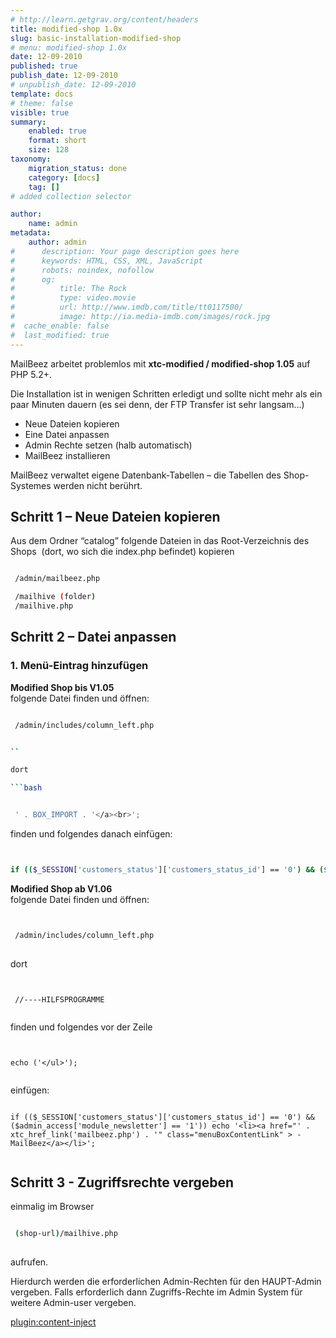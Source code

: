 ```yaml
---
# http://learn.getgrav.org/content/headers
title: modified-shop 1.0x
slug: basic-installation-modified-shop
# menu: modified-shop 1.0x
date: 12-09-2010
published: true
publish_date: 12-09-2010
# unpublish_date: 12-09-2010
template: docs
# theme: false
visible: true
summary:
    enabled: true
    format: short
    size: 128
taxonomy:
    migration_status: done
    category: [docs]
    tag: []
# added collection selector

author:
    name: admin
metadata:
    author: admin
#      description: Your page description goes here
#      keywords: HTML, CSS, XML, JavaScript
#      robots: noindex, nofollow
#      og:
#          title: The Rock
#          type: video.movie
#          url: http://www.imdb.com/title/tt0117500/
#          image: http://ia.media-imdb.com/images/rock.jpg
#  cache_enable: false
#  last_modified: true
---
```


MailBeez arbeitet problemlos mit **xtc-modified / modified-shop 1.05** auf PHP 5.2+.

Die Installation ist in wenigen Schritten erledigt und sollte nicht mehr als ein paar Minuten dauern (es sei denn, der FTP Transfer ist sehr langsam…)

- Neue Dateien kopieren
- Eine Datei anpassen
- Admin Rechte setzen (halb automatisch)
- MailBeez installieren

MailBeez verwaltet eigene Datenbank-Tabellen – die Tabellen des Shop-Systemes werden nicht berührt.

## Schritt 1 – Neue Dateien kopieren

Aus dem Ordner “catalog” folgende Dateien in das Root-Verzeichnis des Shops  (dort, wo sich die index.php befindet) kopieren

```bash

 /admin/mailbeez.php

 /mailhive (folder)
 /mailhive.php

```

## Schritt 2 – Datei anpassen

### 1. Menü-Eintrag hinzufügen

**Modified Shop bis V1.05**  
 folgende Datei finden und öffnen:

 
```bash

 /admin/includes/column_left.php


``

dort

```bash


 ' . BOX_IMPORT . '</a><br>';


```

finden und folgendes danach einfügen:

```bash


if (($_SESSION['customers_status']['customers_status_id'] == '0') && ($admin_access['module_newsletter'] == '1')) echo '<li><a href="' . xtc_href_link('mailbeez.php') . '" class="menuBoxContentLink" > -MailBeez</a></li>';


```

**Modified Shop ab V1.06**  
 folgende Datei finden und öffnen:

```bash


 /admin/includes/column_left.php
 

```


dort

```


 //----HILFSPROGRAMME


```

finden und folgendes vor der Zeile


```
 
 
echo ('</ul>');


```


einfügen:


```

if (($_SESSION['customers_status']['customers_status_id'] == '0') && ($admin_access['module_newsletter'] == '1')) echo '<li><a href="' . xtc_href_link('mailbeez.php') . '" class="menuBoxContentLink" > -MailBeez</a></li>';


```

## Schritt 3 - Zugriffsrechte vergeben

einmalig im Browser

```bash

 (shop-url)/mailhive.php
 

```

aufrufen.

Hierdurch werden die erforderlichen Admin-Rechten für den HAUPT-Admin vergeben.
Falls erforderlich dann Zugriffs-Rechte im Admin System für weitere Admin-user vergeben.

[plugin:content-inject](/content_blocks/run_installer)
